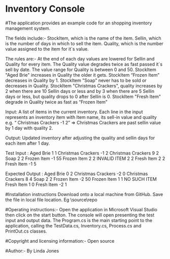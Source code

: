 # Inventory Console

#The application provides an example code for an shopping inventory management system.

The fields include:-
StockItem, which is the name of the item.
Sellin, which is the number of days in which to sell the item.
Quality, which is the number value assigned to the item for it`s value.

The rules are:-
At the end of each day values are lowered for Sellin and Quality for every item.
The Quality value degrades twice as fast passed it`s sell by date.
The value range for Quality is between 0 and 50.
StockItem "Aged Brie" increases in Quality the older it gets.
StockItem “Frozen Item” decreases in Quality by 1.
StockItem "Soap" never has to be sold or decreases in Quality.
StockItem "Christmas Crackers", quality increases by 2 when there are 10 Sellin days or less and by 3 when there are 5 Sellin days or less, but quality drops to 0 after Sellin is 0.
StockItem "Fresh Item" degrade in Quality twice as fast as “Frozen Item”

Input: 
A list of items in the current inventory. 
Each line in the input represents an inventory item with Item name, its sell-in value and quality e.g. “ Christmas Crackers -1 2” => Christmas Crackers are past sellin value by 1 day with quality 2.

Output: 
Updated inventory after adjusting the quality and sellin days for each item after 1 day.

Test Input :
Aged Brie 1 1
Christmas Crackers -1 2
Christmas Crackers 9 2
Soap 2 2
Frozen Item -1 55
Frozen Item 2 2
INVALID ITEM 2 2
Fresh Item 2 2
Fresh Item -1 5

Expected Output :
Aged Brie 0 2
Christmas Crackers -2 0
Christmas Crackers 8 4
Soap 2 2
Frozen Item -2 50
Frozen Item 1 1
NO SUCH ITEM
Fresh Item 1 0
Fresh Item -2 1


#Installation instructions 
Download onto a local machine from GitHub. Save the file in local file location. Eg \source\repo

#Operating instructions:-
Open the application in Microsoft Visual Studio then click on the start button.
The console will open presenting the test input and output data.
The Program.cs is the main starting point to the application, calling the TestData.cs, Inventory.cs, Process.cs and PrintOut.cs classes.

#Copyright and licensing information:-
Open source

#Author:-
By Linda Jones 
